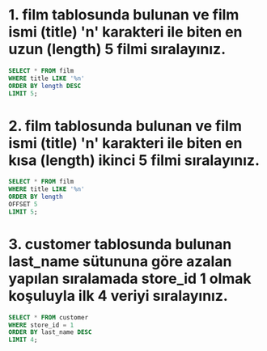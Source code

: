 # 1. **film** tablosunda bulunan ve film ismi (**title**) 'n' karakteri ile biten en uzun (**length**) 5 filmi sıralayınız.
```SQL
SELECT * FROM film
WHERE title LIKE '%n'
ORDER BY length DESC
LIMIT 5;
```
# 2. **film** tablosunda bulunan ve film ismi (**title**) 'n' karakteri ile biten en kısa (**length**) ikinci 5 filmi sıralayınız.
```SQL
SELECT * FROM film
WHERE title LIKE '%n'
ORDER BY length
OFFSET 5
LIMIT 5;
```

# 3. **customer** tablosunda bulunan **last_name** sütununa göre azalan yapılan sıralamada **store_id** 1 olmak koşuluyla ilk 4 veriyi sıralayınız.
```SQL
SELECT * FROM customer
WHERE store_id = 1
ORDER BY last_name DESC 
LIMIT 4;
```